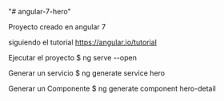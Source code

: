 "# angular-7-hero" 

Proyecto creado en angular 7

siguiendo el tutorial https://angular.io/tutorial


Ejecutar el proyecto
$ ng serve --open


Generar un servicio
$ ng generate service hero

Generar un Componente
$ ng generate component hero-detail